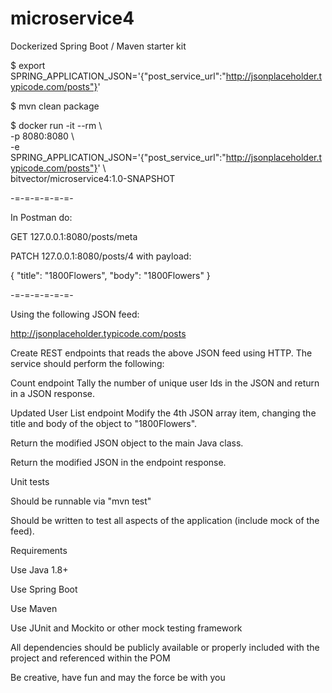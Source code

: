 # microservice4
Dockerized Spring Boot / Maven starter kit

$ export SPRING_APPLICATION_JSON='{"post_service_url":"http://jsonplaceholder.typicode.com/posts"}'  

$ mvn clean package  

$ docker run -it --rm \\  
-p 8080:8080 \\  
-e SPRING_APPLICATION_JSON='{"post_service_url":"http://jsonplaceholder.typicode.com/posts"}' \\  
bitvector/microservice4:1.0-SNAPSHOT

-=-=-=-=-=-=-

In Postman do:

GET 127.0.0.1:8080/posts/meta

PATCH 127.0.0.1:8080/posts/4 with payload:

{
    "title": "1800Flowers",
    "body": "1800Flowers"
}

-=-=-=-=-=-=-

Using the following JSON feed:

http://jsonplaceholder.typicode.com/posts

Create REST endpoints that reads the above JSON feed using HTTP.  The service should perform the following:

Count endpoint
Tally the number of unique user Ids in the JSON and return in a JSON response.

Updated User List endpoint
Modify the 4th JSON array item, changing the title and body of the object to "1800Flowers".

Return the modified JSON object to the main Java class.

Return the modified JSON in the endpoint response.

Unit tests

Should be runnable via "mvn test"

Should be written to test all aspects of the application (include mock of the feed).

 

Requirements

Use Java 1.8+

Use Spring Boot

Use Maven

Use JUnit and Mockito or other mock testing framework

All dependencies should be publicly available or properly included with the project and referenced within the POM

Be creative, have fun and may the force be with you

